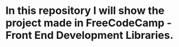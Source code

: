 # In this repository I will show the project made in FreeCodeCamp - Front End Development Libraries.
